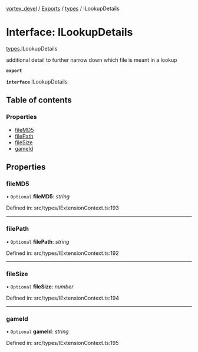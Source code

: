 [vortex_devel](../README.md) / [Exports](../modules.md) / [types](../modules/types.md) / ILookupDetails

# Interface: ILookupDetails

[types](../modules/types.md).ILookupDetails

additional detail to further narrow down which file is meant
in a lookup

**`export`** 

**`interface`** ILookupDetails

## Table of contents

### Properties

- [fileMD5](types.ilookupdetails.md#filemd5)
- [filePath](types.ilookupdetails.md#filepath)
- [fileSize](types.ilookupdetails.md#filesize)
- [gameId](types.ilookupdetails.md#gameid)

## Properties

### fileMD5

• `Optional` **fileMD5**: *string*

Defined in: src/types/IExtensionContext.ts:193

___

### filePath

• `Optional` **filePath**: *string*

Defined in: src/types/IExtensionContext.ts:192

___

### fileSize

• `Optional` **fileSize**: *number*

Defined in: src/types/IExtensionContext.ts:194

___

### gameId

• `Optional` **gameId**: *string*

Defined in: src/types/IExtensionContext.ts:195
